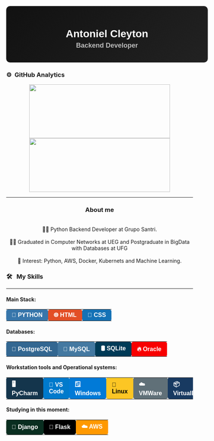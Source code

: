 <div align="center" style="
    width: 100%;
    max-width: 800px;
    padding: 20px;
    text-align: center;
    background: linear-gradient(135deg, #111, #222);
    color: white;
    border-radius: 10px;
    box-shadow: 0 4px 10px rgba(255, 255, 255, 0.1);
    font-family: Arial, sans-serif;
">

  <h1 style="font-size: 28px; margin-bottom: 5px;">Antoniel Cleyton</h1>
  <h2 style="font-size: 18px; color: #bbb; margin-top: 0;">Backend Developer</h>

</div>





### ⚙️ &nbsp;GitHub Analytics

<p align="center">
    <a href="https://github.com/AntonielCleyton/">
        <img height="145em" style="width: 380px;" src="https://github-readme-stats.vercel.app/api?username=AntonielCleyton&hide=issues,prs&count_private=true&show_owner=true&show_icons=true&bg_color=0d1117&title_color=ffffff&text_color=ffffff&icon_color=db1cff&hide_border=true/" />
    </a>
    <a href="https://github.com/AntonielCleyton/">
        <img height="145em" style="width: 380px;" src="https://github-readme-stats.vercel.app/api/top-langs/?username=AntonielCleyton&layout=compact&count_private=true&langs_count=8&card_width=445&bg_color=0d1117&title_color=ffffff&text_color=ffffff&icon_color=db1cff&hide_border=true/" />
    </a>
</p>



<hr>
<div align="center">
  <h3>About me</h3>
</div>
<div align="center">
  <br>👨‍💻 Python Backend Developer at Grupo Santri.</br>
  <br>👨‍🎓 Graduated in Computer Networks at UEG and Postgraduate in BigData with Databases at UFG</br>
  <br>🎯 Interest: Python, AWS, Docker, Kubernets and Machine Learning.</br>
</div>


<!-- Habilidades e ferramentas -->
### 🛠 &nbsp; My Skills
<hr>

#### Main Stack:

<table>
  <tr>
    <td style="background-color: #3776AB; color: white; padding: 6px 15px; border-radius: 5px; font-weight: bold; font-family: Arial, sans-serif;">🐍 PYTHON</td>
    <td style="background-color: #E34F26; color: white; padding: 6px 15px; border-radius: 5px; font-weight: bold; font-family: Arial, sans-serif;">🌐 HTML</td>
    <td style="background-color: #1572B6; color: white; padding: 6px 15px; border-radius: 5px; font-weight: bold; font-family: Arial, sans-serif;">🎨 CSS</td>
  </tr>
</table>

#### Databases:

<table>
  <tr>
    <td style="background-color: #336791; color: white; padding: 6px 15px; border-radius: 5px; font-weight: bold; font-family: Arial, sans-serif;">🐘 PostgreSQL</td>
    <td style="background-color: #4479A1; color: white; padding: 6px 15px; border-radius: 5px; font-weight: bold; font-family: Arial, sans-serif;">🐬 MySQL</td>
    <td style="background-color: #003B57; color: white; padding: 6px 15px; border-radius: 5px; font-weight: bold; font-family: Arial, sans-serif;">🛢 SQLite</td>
    <td style="background-color: #F80000; color: white; padding: 6px 15px; border-radius: 5px; font-weight: bold; font-family: Arial, sans-serif;">🔥 Oracle</td>
  </tr>
</table>

#### Workstation tools and Operational systems:

<table>
  <tr>
    <td style="background-color: #14354C; color: white; padding: 6px 15px; border-radius: 5px; font-weight: bold; font-family: Arial, sans-serif;">🖥️ PyCharm</td>
    <td style="background-color: #007ACC; color: white; padding: 6px 15px; border-radius: 5px; font-weight: bold; font-family: Arial, sans-serif;">📝 VS Code</td>
    <td style="background-color: #017AD7; color: white; padding: 6px 15px; border-radius: 5px; font-weight: bold; font-family: Arial, sans-serif;">🪟 Windows</td>
    <td style="background-color: #FCC624; color: black; padding: 6px 15px; border-radius: 5px; font-weight: bold; font-family: Arial, sans-serif;">🐧 Linux</td>
    <td style="background-color: #607078; color: white; padding: 6px 15px; border-radius: 5px; font-weight: bold; font-family: Arial, sans-serif;">☁️ VMWare</td>
    <td style="background-color: #183A61; color: white; padding: 6px 15px; border-radius: 5px; font-weight: bold; font-family: Arial, sans-serif;">📦 VirtualBox</td>
  </tr>
</table>

#### Studying in this moment:

<table>
  <tr>
    <td style="background-color: #092E20; color: white; padding: 6px 15px; border-radius: 5px; font-weight: bold; font-family: Arial, sans-serif;">🌿 Django</td>
    <td style="background-color: #000000; color: white; padding: 6px 15px; border-radius: 5px; font-weight: bold; font-family: Arial, sans-serif;">🍶 Flask</td>
    <td style="background-color: #FF9900; color: white; padding: 6px 15px; border-radius: 5px; font-weight: bold; font-family: Arial, sans-serif;">☁️ AWS</td>
  </tr>
</table>


